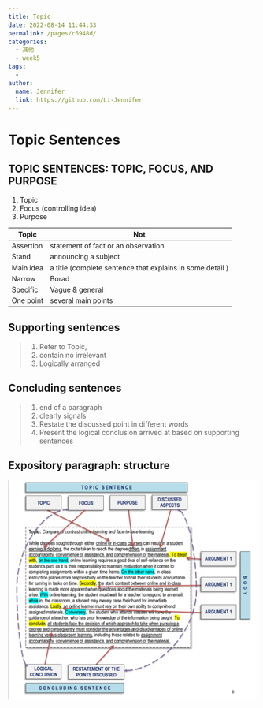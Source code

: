 ```yaml
---
title: Topic
date: 2022-08-14 11:44:33
permalink: /pages/c6948d/
categories:
  - 其他
  - week5
tags:
  - 
author: 
  name: Jennifer
  link: https://github.com/Li-Jennifer
---
```


# Topic Sentences

## TOPIC SENTENCES: TOPIC, FOCUS, AND PURPOSE

1. Topic
2. Focus (controlling idea)
3. Purpose

| Topic     | Not                                                       |
| --------- | --------------------------------------------------------- |
| Assertion | statement of fact or an observation                       |
| Stand     | announcing a subject                                      |
| Main idea | a title (complete sentence that explains in some detail ) |
| Narrow    | Borad                                                     |
| Specific  | Vague & general                                           |
| One point | several main points                                       |

## Supporting sentences

>1. Refer to Topic, 
>2. contain no irrelevant
>3. Logically arranged


## Concluding sentences

>1. end of a paragraph
>2. clearly signals 
>3. Restate the discussed point in different words
>4. Present the logical conclusion arrived at based on supporting sentences

## Expository paragraph:  structure

![](../../img/academicstructure.png)